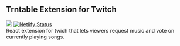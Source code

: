 ## Trntable Extension for Twitch 
![](https://github.com/startsUp/TrnTable-Twitch/workflows/Build/badge.svg) [![Netlify Status](https://api.netlify.com/api/v1/badges/16db944d-9c01-459b-bad6-aff238464072/deploy-status)](https://app.netlify.com/sites/vigilant-banach-292159/deploys) <br>
React extension for twich that lets viewers request music and vote on currently playing songs.
